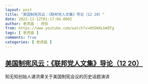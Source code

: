 ```yaml
---
layout: post
title: "美国制宪风云：《联邦党人文集》导论（12 20）"
date: 2022-11-12T01:17:04.000Z
author: 老虎庙 · 虎侃
from: https://www.youtube.com/watch?v=HtEWXLbWZFg
tags: [ 老虎庙 ]
comments: True
categories: [ 老虎庙 ]
---
```

<!--1668215824000-->
[美国制宪风云：《联邦党人文集》导论（12 20）](https://www.youtube.com/watch?v=HtEWXLbWZFg)
------

<div>
知无知创始人谌洪果关于美国制宪会议的历史话题演讲
</div>
